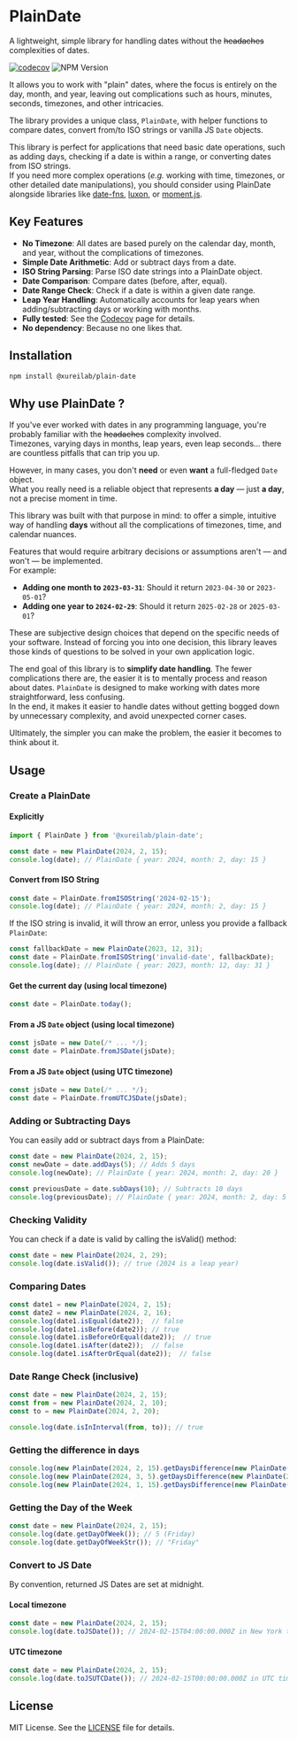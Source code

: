 # PlainDate
A lightweight, simple library for handling dates without the ~~headaches~~ complexities of dates.

[![codecov](https://codecov.io/gh/xurei/plain-date-js/branch/main/graph/badge.svg?token=59DRZOTEPW)](https://codecov.io/gh/xurei/plain-date-js)
![NPM Version](https://img.shields.io/npm/v/@xureilab/plain-date)

It allows you to work with "plain" dates, where the focus is entirely on the day, month, and year, leaving out 
complications such as hours, minutes, seconds, timezones, and other intricacies.

The library provides a unique class, `PlainDate`, with helper functions to compare dates, convert from/to ISO strings or 
vanilla JS `Date` objects.

This library is perfect for applications that need basic date operations, such as adding days, 
checking if a date is within a range, or converting dates from ISO strings.  
If you need more complex operations (*e.g.* working with time, timezones, or other detailed date manipulations), 
you should consider using PlainDate alongside libraries like [date-fns](https://www.npmjs.com/package/date-fns), 
[luxon](https://www.npmjs.com/package/luxon), or [moment.js](https://www.npmjs.com/package/moment).

## Key Features
- **No Timezone**: All dates are based purely on the calendar day, month, and year, without the complications of timezones.
- **Simple Date Arithmetic**: Add or subtract days from a date.
- **ISO String Parsing**: Parse ISO date strings into a PlainDate object.
- **Date Comparison**: Compare dates (before, after, equal).
- **Date Range Check**: Check if a date is within a given date range.
- **Leap Year Handling**: Automatically accounts for leap years when adding/subtracting days or working with months.
- **Fully tested**: See the [Codecov](https://app.codecov.io/gh/xurei/plain-date-js) page for details.
- **No dependency**: Because no one likes that.

## Installation
```bash
npm install @xureilab/plain-date
```

## Why use PlainDate ?
If you've ever worked with dates in any programming language, you're probably familiar 
with the ~~headaches~~ complexity involved.   
Timezones, varying days in months, leap years, even leap seconds... there are countless pitfalls that can trip you up.

However, in many cases, you don't **need** or even **want** a full-fledged `Date` object.  
What you really need is a reliable object that represents **a day** — just **a day**, not a precise moment in time.

This library was built with that purpose in mind: to offer a simple, intuitive way of handling **days** without all the 
complications of timezones, time, and calendar nuances.

Features that would require arbitrary decisions or assumptions aren't — and won't —
be implemented.  
For example:

- **Adding one month to `2023-03-31`**: Should it return `2023-04-30` or `2023-05-01`?
- **Adding one year to `2024-02-29`**: Should it return `2025-02-28` or `2025-03-01`?

These are subjective design choices that depend on the specific needs of your software.
Instead of forcing you into one decision, this library leaves those kinds of questions to be solved in
your own application logic.

The end goal of this library is to **simplify date handling**. The fewer complications there are, the easier it is to 
mentally process and reason about dates. `PlainDate` is designed to make working with dates more straightforward, 
less confusing.  
In the end, it makes it easier to handle dates without getting bogged down by unnecessary complexity,
and avoid unexpected corner cases.

Ultimately, the simpler you can make the problem, the easier it becomes to think about it.

## Usage
### Create a PlainDate
#### Explicitly
```typescript
import { PlainDate } from '@xureilab/plain-date';

const date = new PlainDate(2024, 2, 15);
console.log(date); // PlainDate { year: 2024, month: 2, day: 15 }
```

#### Convert from ISO String
```typescript
const date = PlainDate.fromISOString('2024-02-15');
console.log(date); // PlainDate { year: 2024, month: 2, day: 15 }
```
If the ISO string is invalid, it will throw an error, unless you provide a fallback `PlainDate`:
```typescript
const fallbackDate = new PlainDate(2023, 12, 31);
const date = PlainDate.fromISOString('invalid-date', fallbackDate);
console.log(date); // PlainDate { year: 2023, month: 12, day: 31 }
```

#### Get the current day (using local timezone)
```typescript
const date = PlainDate.today();
```

#### From a JS `Date` object (using local timezone)
```typescript
const jsDate = new Date(/* ... */);
const date = PlainDate.fromJSDate(jsDate);
```

#### From a JS `Date` object (using UTC timezone)
```typescript
const jsDate = new Date(/* ... */);
const date = PlainDate.fromUTCJSDate(jsDate);
```

### Adding or Subtracting Days
You can easily add or subtract days from a PlainDate:
```typescript
const date = new PlainDate(2024, 2, 15);
const newDate = date.addDays(5); // Adds 5 days
console.log(newDate); // PlainDate { year: 2024, month: 2, day: 20 }

const previousDate = date.subDays(10); // Subtracts 10 days
console.log(previousDate); // PlainDate { year: 2024, month: 2, day: 5 }
```

### Checking Validity
You can check if a date is valid by calling the isValid() method:
```typescript
const date = new PlainDate(2024, 2, 29);
console.log(date.isValid()); // true (2024 is a leap year)
```

### Comparing Dates
```typescript
const date1 = new PlainDate(2024, 2, 15);
const date2 = new PlainDate(2024, 2, 16);
console.log(date1.isEqual(date2));  // false
console.log(date1.isBefore(date2)); // true
console.log(date1.isBeforeOrEqual(date2));  // true
console.log(date1.isAfter(date2));  // false
console.log(date1.isAfterOrEqual(date2));  // false
```

### Date Range Check (inclusive)
```typescript
const date = new PlainDate(2024, 2, 15);
const from = new PlainDate(2024, 2, 10);
const to = new PlainDate(2024, 2, 20);

console.log(date.isInInterval(from, to)); // true
````

### Getting the difference in days
```typescript
console.log(new PlainDate(2024, 2, 15).getDaysDifference(new PlainDate(2024, 2, 1))); // -14
console.log(new PlainDate(2024, 3, 5).getDaysDifference(new PlainDate(2024, 3, 20))); // 15
console.log(new PlainDate(2024, 1, 15).getDaysDifference(new PlainDate(2025, 1, 15))); // 366 since 2024 is a leap year
```

### Getting the Day of the Week
```typescript
const date = new PlainDate(2024, 2, 15);
console.log(date.getDayOfWeek()); // 5 (Friday)
console.log(date.getDayOfWeekStr()); // "Friday"
```

### Convert to JS Date
By convention, returned JS Dates are set at midnight.

#### Local timezone
```typescript
const date = new PlainDate(2024, 2, 15);
console.log(date.toJSDate()); // 2024-02-15T04:00:00.000Z in New York timezone
```

#### UTC timezone
```typescript
const date = new PlainDate(2024, 2, 15);
console.log(date.toJSUTCDate()); // 2024-02-15T00:00:00.000Z in UTC timezone
```

## License
MIT License. See the [LICENSE](./LICENSE) file for details.
